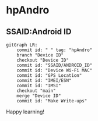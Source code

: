 # hpAndro

## SSAID:Android ID

```mermaid
gitGraph LR:
    commit id: " " tag: "hpAndro"
    branch "Device ID"
    checkout "Device ID"
    commit id: "SSAID/ANDROID_ID"
    commit id: "Device Wi-Fi MAC"
    commit id: "GPS Location"
    commit id: "IMEI/ESN"
    commit id: "IMSI"
    checkout "main"
    merge "Device ID"
    commit id: "Make Write-ups"
```

Happy learning!